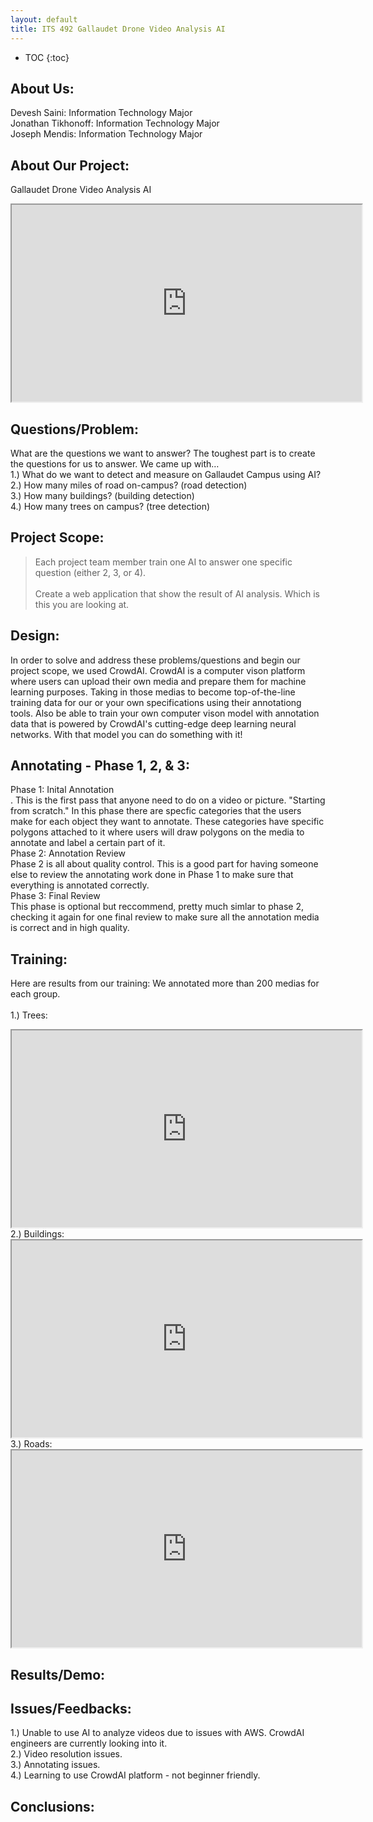 ```yaml
---
layout: default
title: ITS 492 Gallaudet Drone Video Analysis AI
---
```


* TOC
{:toc}

## About Us:

Devesh Saini: Information Technology Major <br />
Jonathan Tikhonoff: Information Technology Major <br />
Joseph Mendis: Information Technology Major

## About Our Project:

Gallaudet Drone Video Analysis AI <br />
<iframe width="560" height="315" src= "https://www.youtube.com/embed/QJNUN0DDLWM">
</iframe>

## Questions/Problem:

What are the questions we want to answer? The toughest part is to create the questions for us to answer. We came up with… <br />
1.) What do we want to detect and measure on Gallaudet Campus using AI? <br />
2.) How many miles of road on-campus? (road detection) <br />
3.) How many buildings? (building detection) <br />
4.) How many trees on campus? (tree detection) 

## Project Scope:

> Each project team member train one AI to answer one specific question (either 2, 3, or 4). <br /> <br />
> Create a web application that show the result of AI analysis. Which is this you are looking at.

## Design:

In order to solve and address these problems/questions and begin our project scope, we used CrowdAI. CrowdAI is a computer vison platform where users can upload their own media and prepare them for machine learning purposes. Taking in those medias to become top-of-the-line training data for our or your own specifications using their annotationg tools. Also be able to train your own computer vison model with annotation data that is powered by CrowdAI's cutting-edge deep learning neural networks. With that model you can do something with it!

## Annotating - Phase 1, 2, & 3:

Phase 1: Inital Annotation <br />.    This is the first pass that anyone need to do on a video or picture. "Starting from scratch." In this phase there are specfic categories that the users make for each object they want to annotate. These categories have specific polygons attached to it where users will draw polygons on the media to annotate and label a certain part of it.<br />
Phase 2:  Annotation Review<br />     Phase 2 is all about quality control. This is a good part for having someone else to review the annotating work done in Phase 1 to make sure that everything is annotated correctly.<br />
Phase 3:  Final Review<br />     This phase is optional but reccommend, pretty much simlar to phase 2, checking it again for one final review to make sure all the annotation media is correct and in high quality.<br />

## Training:

Here are results from our training: We annotated more than 200 medias for each group.<br />
<br />
1.) Trees: <br />
<iframe width="560" height="315" src= "https://www.youtube.com/embed/Yqd2v5-vaD8">
</iframe>
2.) Buildings: <br />
<iframe width="560" height="315" src= "https://www.youtube.com/embed/ap_tFLDa5wc">
</iframe>
3.) Roads: <br />
<iframe width="560" height="315" src= "https://www.youtube.com/embed/prO7T1pZADw&t=22s">
</iframe>

## Results/Demo:

## Issues/Feedbacks:

1.) Unable to use AI to analyze videos due to issues with AWS. CrowdAI engineers are currently looking into it. <br />
2.) Video resolution issues. <br />
3.) Annotating issues. <br />
4.) Learning to use CrowdAI platform - not beginner friendly. <br />


## Conclusions:

